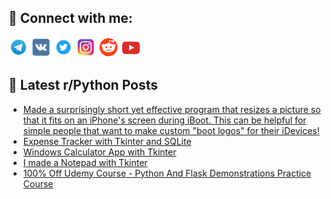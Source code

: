 ## 🔎 Connect with me:
[<img src="https://github.com/bullbesh/bullbesh/blob/main/images/Telegram.png" width="32" height="32" />](https://t.me/bullbesh)
[<img src="https://github.com/bullbesh/bullbesh/blob/main/images/VK.png" width="32" height="32" />](https://vk.com/bullbesh)
[<img src="https://github.com/bullbesh/bullbesh/blob/main/images/Twitter.png" width="32" height="32" />](https://twitter.com/bullbesh1)
[<img src="https://github.com/bullbesh/bullbesh/blob/main/images/Instagram.png" width="32" height="32" />](https://www.instagram.com/bullbesh)
[<img src="https://github.com/bullbesh/bullbesh/blob/main/images/Reddit.png" width="32" height="32" />](https://www.reddit.com/user/bullbesh)
[<img src="https://github.com/bullbesh/bullbesh/blob/main/images/YouTube.png" width="32" height="32" />](https://www.youtube.com/channel/UCtfjRs6uzgq5mfm8S06WTcg)

## 📕 Latest r/Python Posts
<!-- BLOG-POST-LIST:START -->
- [Made a surprisingly short yet effective program that resizes a picture so that it fits on an iPhone&#39;s screen during iBoot. This can be helpful for simple people that want to make custom &quot;boot logos&quot; for their iDevices!](https://www.reddit.com/r/Python/comments/z5w0k0/made_a_surprisingly_short_yet_effective_program/)
- [Expense Tracker with Tkinter and SQLite](https://www.reddit.com/r/Python/comments/z5vx64/expense_tracker_with_tkinter_and_sqlite/)
- [Windows Calculator App with Tkinter](https://www.reddit.com/r/Python/comments/z5vt2r/windows_calculator_app_with_tkinter/)
- [I made a Notepad with Tkinter](https://www.reddit.com/r/Python/comments/z5t5kn/i_made_a_notepad_with_tkinter/)
- [100% Off Udemy Course - Python And Flask Demonstrations Practice Course](https://www.reddit.com/r/Python/comments/z5rada/100_off_udemy_course_python_and_flask/)
<!-- BLOG-POST-LIST:END -->
